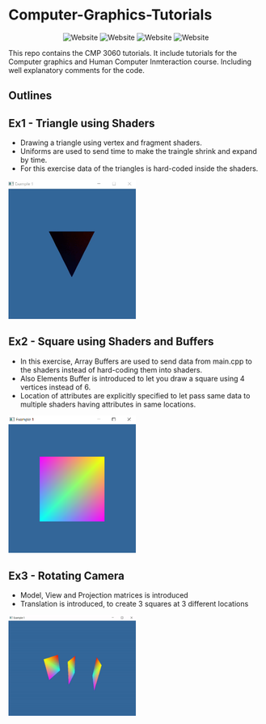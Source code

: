 # Computer-Graphics-Tutorials
<p align="center">
  <a style="text-decoration:none" >
    <img src="https://img.shields.io/badge/Language-C%2B%2B-blue" alt="Website" />
  </a>
  <a style="text-decoration:none" >
    <img src="https://img.shields.io/badge/Shader%20Language-GLSL-blue" alt="Website" />
  </a>
  <a style="text-decoration:none" >
    <img src="https://img.shields.io/badge/Graphics%20API-OpenGL-blue" alt="Website" />
  </a>
  <a style="text-decoration:none" >
    <img src="https://img.shields.io/badge/Build%20Generator%20Tool-CMake-blue" alt="Website" />
  </a>
</p>


This repo contains the CMP 3060 tutorials. It include tutorials for the Computer graphics and Human Computer Inmteraction course. Including well explanatory comments for  the code.

## Outlines
## Ex1 - Triangle using Shaders
- Drawing a triangle using vertex and fragment shaders.
- Uniforms are used to send time to make the traingle shrink and expand by time.
- For this exercise data of the triangles is hard-coded inside the shaders.
<img width="50%" src="https://github.com/NouranHany/Computer-Graphics-Tutorials/blob/main/images/Ex1.gif">

## Ex2 - Square using Shaders and Buffers
- In this exercise, Array Buffers are used to send data from main.cpp to the shaders instead of hard-coding them into shaders.
- Also Elements Buffer is introduced to let you draw a square using 4 vertices instead of 6.
- Location of attributes are explicitly specified to let pass same data to multiple shaders having attributes in same locations.
<img width="50%" src="https://github.com/NouranHany/Computer-Graphics-Tutorials/blob/main/images/Ex2.png">

## Ex3 - Rotating Camera
- Model, View and Projection matrices is introduced
- Translation is introduced, to create 3 squares at 3 different locations
<img width="50%" src="https://github.com/NouranHany/Computer-Graphics-Tutorials/blob/main/images/Ex3.gif">
